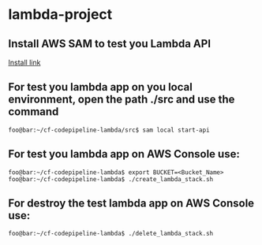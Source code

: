 # lambda-project

## Install AWS SAM to test you Lambda API

[Install link](https://docs.aws.amazon.com/serverless-application-model/latest/developerguide/serverless-sam-cli-install.html)


## For test you lambda app on you local environment, open the path ./src and use the command

```console
foo@bar:~/cf-codepipeline-lambda/src$ sam local start-api
```

## For test you lambda app on AWS Console use:

```console
foo@bar:~/cf-codepipeline-lambda$ export BUCKET=<Bucket_Name>
foo@bar:~/cf-codepipeline-lambda$ ./create_lambda_stack.sh
```

## For destroy the test lambda app on AWS Console use:

```console
foo@bar:~/cf-codepipeline-lambda$ ./delete_lambda_stack.sh
```


